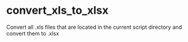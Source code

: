 # convert_xls_to_xlsx
Convert all .xls files that are located in the current script directory and convert them to .xlsx
